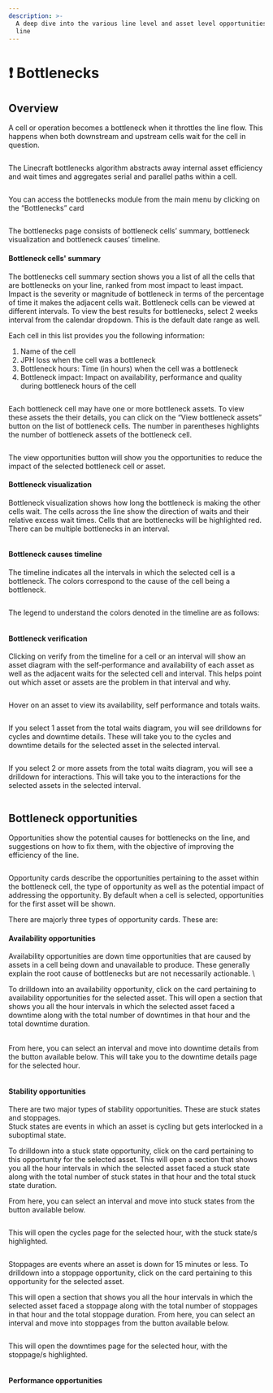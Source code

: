 ```yaml
---
description: >-
  A deep dive into the various line level and asset level opportunities on your
  line
---
```


# ❗ Bottlenecks

## Overview

A cell or operation becomes a bottleneck when it throttles the line flow. This happens when both downstream and upstream cells wait for the cell in question.

<figure><img src="../.gitbook/assets/image (47).png" alt=""><figcaption></figcaption></figure>

The Linecraft bottlenecks algorithm abstracts away internal asset efficiency and wait times and aggregates serial and parallel paths within a cell.

<figure><img src="../.gitbook/assets/image (48).png" alt=""><figcaption></figcaption></figure>

You can access the bottlenecks module from the main menu by clicking on the “Bottlenecks” card

<figure><img src="../.gitbook/assets/image (49).png" alt=""><figcaption></figcaption></figure>

The bottlenecks page consists of bottleneck cells’ summary, bottleneck visualization and bottleneck causes’ timeline.

#### Bottleneck cells' summary

The bottlenecks cell summary section shows you a list of all the cells that are bottlenecks on your line, ranked from most impact to least impact. Impact is the severity or magnitude of bottleneck in terms of the percentage of time it makes the adjacent cells wait. Bottleneck cells can be viewed at different intervals. To view the best results for bottlenecks, select 2 weeks interval from the calendar dropdown. This is the default date range as well.

Each cell in this list provides you the following information:

1. Name of the cell
2. JPH loss when the cell was a bottleneck
3. Bottleneck hours: Time (in hours) when the cell was a bottleneck
4. Bottleneck impact: Impact on availability, performance and quality during bottleneck hours of the cell

<figure><img src="../.gitbook/assets/image (50).png" alt=""><figcaption></figcaption></figure>

Each bottleneck cell may have one or more bottleneck assets. To view these assets the their details, you can click on the “View bottleneck assets” button on the list of bottleneck cells. The number in parentheses highlights the number of bottleneck assets of the bottleneck cell.

<figure><img src="../.gitbook/assets/image (51).png" alt=""><figcaption></figcaption></figure>

The view opportunities button will show you the opportunities to reduce the impact of the selected bottleneck cell or asset.&#x20;

#### Bottleneck visualization

Bottleneck visualization shows how long the bottleneck is making the other cells wait. The cells across the line show the direction of waits and their relative excess wait times. Cells that are bottlenecks will be highlighted red. There can be multiple bottlenecks in an interval.

<figure><img src="../.gitbook/assets/image (52).png" alt=""><figcaption></figcaption></figure>

#### Bottleneck causes timeline

The timeline indicates all the intervals in which the selected cell is a bottleneck. The colors correspond to the cause of the cell being a bottleneck.

<figure><img src="../.gitbook/assets/image (53).png" alt=""><figcaption></figcaption></figure>

The legend to understand the colors denoted in the timeline are as follows:

<figure><img src="../.gitbook/assets/image (54).png" alt=""><figcaption></figcaption></figure>

#### Bottleneck verification

Clicking on verify from the timeline for a cell or an interval will show an asset diagram with the self-performance and availability of each asset as well as the adjacent waits for the selected cell and interval. This helps point out which asset or assets are the problem in that interval and why.

<figure><img src="../.gitbook/assets/image (55).png" alt=""><figcaption></figcaption></figure>

Hover on an asset to view its availability, self performance and totals waits.

<figure><img src="../.gitbook/assets/image (56).png" alt=""><figcaption></figcaption></figure>

If you select 1 asset from the total waits diagram, you will see drilldowns for cycles and downtime details. These will take you to the cycles and downtime details for the selected asset in the selected interval.

<figure><img src="../.gitbook/assets/image (57).png" alt=""><figcaption></figcaption></figure>

If you select 2 or more assets from the total waits diagram, you will see a drilldown for interactions. This will take you to the interactions for the selected assets in the selected interval.

<figure><img src="../.gitbook/assets/image (58).png" alt=""><figcaption></figcaption></figure>

## Bottleneck opportunities

Opportunities show the potential causes for bottlenecks on the line, and suggestions on how to fix them, with the objective of improving the efficiency of the line.

<figure><img src="../.gitbook/assets/image (59).png" alt=""><figcaption></figcaption></figure>

Opportunity cards describe the opportunities pertaining to the asset within the bottleneck cell, the type of opportunity as well as the potential impact of addressing the opportunity. By default when a cell is selected, opportunities for the first asset will be shown.

There are majorly three types of opportunity cards. These are:

#### Availability opportunities

Availability opportunities are down time opportunities that are caused by assets in a cell being down and unavailable to produce. These generally explain the root cause of bottlenecks but are not necessarily actionable.\


To drilldown into an availability opportunity, click on the card pertaining to availability opportunities for the selected asset. This will open a section that shows you all the hour intervals in which the selected asset faced a downtime along with the total number of downtimes in that hour and the total downtime duration.

\
From here, you can select an interval and move into downtime details from the button available below. This will take you to the downtime details page for the selected hour.

<figure><img src="../.gitbook/assets/image (60).png" alt=""><figcaption></figcaption></figure>

#### Stability opportunities

There are two major types of stability opportunities. These are stuck states and stoppages.\
Stuck states are events in which an asset is cycling but gets interlocked in a suboptimal state.&#x20;

To drilldown into a stuck state opportunity, click on the card pertaining to this opportunity for the selected asset. This will open a section that shows you all the hour intervals in which the selected asset faced a stuck state along with the total number of stuck states in that hour and the total stuck state duration.&#x20;

From here, you can select an interval and move into stuck states from the button available below.

<figure><img src="../.gitbook/assets/image (61).png" alt=""><figcaption></figcaption></figure>

This will open the cycles page for the selected hour, with the stuck state/s highlighted.

<figure><img src="../.gitbook/assets/image (62).png" alt=""><figcaption></figcaption></figure>

Stoppages are events where an asset is down for 15 minutes or less. To drilldown into a stoppage opportunity, click on the card pertaining to this opportunity for the selected asset.&#x20;

This will open a section that shows you all the hour intervals in which the selected asset faced a stoppage along with the total number of stoppages in that hour and the total stoppage duration. From here, you can select an interval and move into stoppages from the button available below.

<figure><img src="../.gitbook/assets/image (63).png" alt=""><figcaption></figcaption></figure>

This will open the downtimes page for the selected hour, with the stoppage/s highlighted.

<figure><img src="../.gitbook/assets/image (64).png" alt=""><figcaption></figcaption></figure>

#### Performance opportunities

